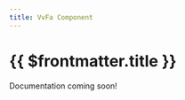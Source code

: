 ```yaml
---
title: VvFa Component
---
```


<script setup>
    import DocsPackageVersion from '../../../src/views/compos/DocsPackageVersion.vue'
</script>



# {{ $frontmatter.title }}

Documentation coming soon!

<!-- TODO: complete documentation for VvFa -->









<DocsPackageVersion/>
